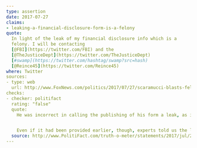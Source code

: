 ```yaml
---
type: assertion
date: 2017-07-27
claims:
- leaking-a-financial-disclosure-form-is-a-felony
quote:
  In light of the leak of my financial disclosure info which is a
  felony. I will be contacting
  [@FBI](https://twitter.com/FBI) and the
  [@TheJusticeDept](https://twitter.com/TheJusticeDept)
  [#swamp](https://twitter.com/hashtag/swamp?src=hash)
  [@Reince45](https://twitter.com/Reince45)
where: Twitter
sources:
- type: web
  url: http://www.FoxNews.com/politics/2017/07/27/scaramucci-blasts-felony-leak-his-financial-info-but-denies-targeting-priebus.html
checks:
- checker: politifact
  rating: "false"
  quote:
    He was incorrect in calling the publishing of his form a leak, as it was a public document provided to the Politico reporter by the Export-Import Bank after the required 30 days of his filing.


    Even if it had been provided earlier, though, experts told us the leak of financial disclosure information wouldn’t be considered a felony, unless someone had hacked the system to obtain it.
  source: http://www.PolitiFact.com/truth-o-meter/statements/2017/jul/27/anthony-scaramucci/it-felony-leak-financial-disclosure-form-anthony-s/
---
```

